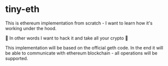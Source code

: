 # tiny-eth

This is ethereum implementation from scratch - I want to learn how it's working under the hood.

:money_with_wings: In other words I want to hack it and take all your crypto :money_with_wings:

This implementation will be based on the official geth code.
In the end it will be able to communicate with ethereum blockchain - all operations will be supported.


